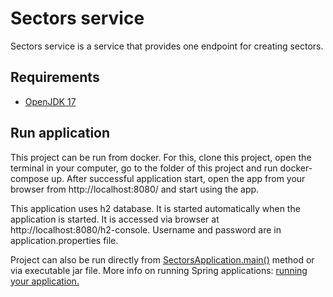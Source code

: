 # Sectors service

Sectors service is a service that provides one endpoint for creating sectors.

## Requirements

* [OpenJDK 17](https://openjdk.java.net/projects/jdk/17/)

## Run application

This project can be run from docker. For this, clone this project, open the terminal in your computer, go to the folder 
of this project and run docker-compose up. After successful application start, open the app from your browser from
http://localhost:8080/  and start using the app.

This application uses h2 database. It is started automatically when the application is started. It is accessed via
browser at http://localhost:8080/h2-console. Username and password are in application.properties file.

Project can also be run directly
from [SectorsApplication.main()](src/main/java/sectors/sectors/SectorsApplication.java)
method or via executable jar file. More info on running Spring applications:
[running your application.](https://docs.spring.io/spring-boot/docs/current/reference/html/using-boot-running-your-application.html)


